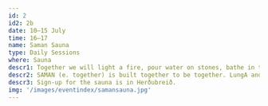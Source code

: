 ```yaml
---
id: 2
id2: 2b
date: 10–15 July
time: 16–17
name: Saman Sauna
type: Daily Sessions
where: Sauna
descr1: Together we will light a fire, pour water on stones, bathe in the sea and relax in the sauna. Sometimes we bathe naked.
descr2: SAMAN (e. together) is built together to be together. LungA and the local winterbathing club invite you to daily sauna sessions facilitated by Sigrún Perla Gísladóttir, sustainability architect.
descr3: Sign-up for the sauna is in Herðubreið.
img: '/images/eventindex/samansauna.jpg'
---
```

